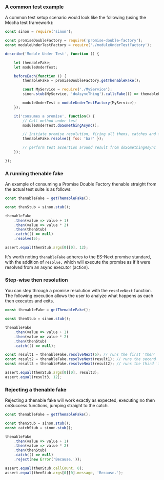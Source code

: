 <!--bl
(filemeta
    (title "Test Examples"))
/bl-->

### A common test example ###

A common test setup scenario would look like the following (using the Mocha test framework):

```javascript
const sinon = require('sinon');

const promiseDoubleFactory = require('promise-double-factory');
const moduleUnderTestFactory = require('./moduleUnderTestFactory');

describe('Module Under Test', function () {

    let thenableFake;
    let moduleUnderTest;

    beforeEach(function () {
        thenableFake = promiseDoubleFactory.getThenableFake();

        const MyService = require('./MyService');
        sinon.stub(MyService, 'doAsyncThing').callsFake(() => thenableFake);

        moduleUnderTest = moduleUnderTestFactory(MyService);
    });

    it('consumes a promise', function() {
        // Call method under test
        moduleUnderTest.doSomethingAsync();

        // Initiate promise resolution, firing all thens, catches and finallys
        thenableFake.resolve({ foo: 'bar' });

        // perform test assertion around result from doSomethingAsync
    });

});
```
### A running thenable fake ###

An example of consuming a Promise Double Factory thenable straight from the actual test suite is as follows:

```javascript
const thenableFake = getThenableFake();

const thenStub = sinon.stub();

thenableFake
    .then(value => value + 1)
    .then(value => value * 2)
    .then(thenStub)
    .catch(() => null)
    .resolve(5);

assert.equal(thenStub.args[0][0], 12);
```

It's worth noting `thenableFake` adheres to the ES-Next promise standard, with the addition of `resolve,` which will execute the promise as if it were resolved from an async executor (action).

### Step-wise then resolution ###

You can step through a promise resolution with the `resolveNext` function.  The following execution allows the user to analyze what happens as each then executes and exits.

```javascript
const thenableFake = getThenableFake();

const thenStub = sinon.stub();

thenableFake
    .then(value => value + 1)
    .then(value => value * 2)
    .then(thenStub)
    .catch(() => null);

const result1 = thenableFake.resolveNext(5); // runs the first 'then'
const result2 = thenableFake.resolveNext(result1); // runs the second 'then'
const result3 = thenableFake.resolveNext(result2); // runs the third 'then'

assert.equal(thenStub.args[0][0], result3);
assert.equal(result3, 12);
```

### Rejecting a thenable fake ###

Rejecting a thenable fake will work exactly as expected, executing no then onSuccess functions, jumping straight to the catch.

```javascript
const thenableFake = getThenableFake();

const thenStub = sinon.stub();
const catchStub = sinon.stub();

thenableFake
    .then(value => value + 1)
    .then(value => value * 2)
    .then(thenStub)
    .catch(() => null)
    .reject(new Error('Because.'));

assert.equal(thenStub.callCount, 0);
assert.equal(thenStub.args[0][0].message, 'Because.');
```